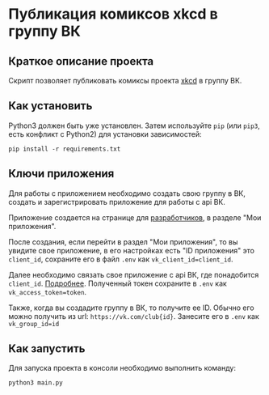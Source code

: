 # Публикация комиксов xkcd в группу ВК

## Краткое описание проекта

Скрипт позволяет публиковать комиксы проекта [xkcd](https://xkcd.com/) в группу ВК.

## Как установить

Python3 должен быть уже установлен. 
Затем используйте `pip` (или `pip3`, есть конфликт с Python2) для установки 
зависимостей:
```
pip install -r requirements.txt
```

## Ключи приложения

Для работы с приложением необходимо создать свою группу в ВК, создать и зарегистрировать
приложение для работы с api ВК. 

Приложение создается на странице для [разработчиков](https://dev.vk.com/), в разделе "Мои приложения".

После создания, если перейти в раздел "Мои приложения", то вы увидите свое приложение, 
в его настройках есть "ID приложения" это ```client_id```, сохраните его в файл ```.env```
как ```vk_client_id=client_id```.

Далее необходимо связать свое приложение с api ВК, где понадобится ```client_id```.
[Подробнее](https://dev.vk.com/api/access-token/authcode-flow-user).
Полученный токен сохраните в ```.env``` как ```vk_access_token=token```.

Также, когда вы создадите группу в ВК, то получите ее ID. Обычно его можно получить из url:
```https://vk.com/club{id}```. Занесите его в ```.env``` как ```vk_group_id=id```

## Как запустить

Для запуска проекта в консоли необходимо выполнить команду:

```
python3 main.py
```
